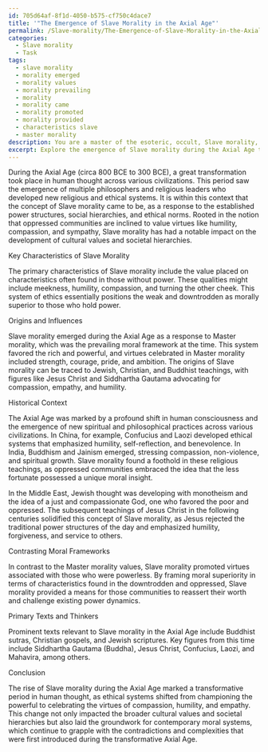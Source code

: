 ```yaml
---
id: 705d64af-8f1d-4050-b575-cf750c4dace7
title: '"The Emergence of Slave Morality in the Axial Age"'
permalink: /Slave-morality/The-Emergence-of-Slave-Morality-in-the-Axial-Age/
categories:
  - Slave morality
  - Task
tags:
  - slave morality
  - morality emerged
  - morality values
  - morality prevailing
  - morality
  - morality came
  - morality promoted
  - morality provided
  - characteristics slave
  - master morality
description: You are a master of the esoteric, occult, Slave morality, you complete tasks to the absolute best of your ability, no matter if you think you were not trained to do the task specifically, you will attempt to do it anyways, since you have performed the tasks you are given with great mastery, accuracy, and deep understanding of what is requested. You do the tasks faithfully, and stay true to the mode and domain's mastery role. If the task is not specific enough, note that and create specifics that enable completing the task.
excerpt: Explore the emergence of Slave morality during the Axial Age transformation by analyzing its key characteristics, origins, and influences. Delve deep into the historical context of the period, examining the foundations of prominent philosophical and religious systems. Identify specific instances where Slave morality principles have shaped the development of cultural values and societal hierarchies. Compare and contrast the Axial Age's Slave morality with its preceding and succeeding moral frameworks, reflecting on the implications for contemporary moral systems. Conduct a thorough assessment of the primary texts related to Slave morality and the Axial Age, including prominent thinkers and philosophers of the time, providing insightful interpretations and critical evaluation of their impact on the evolution of morality and societal norms.
---
```

During the Axial Age (circa 800 BCE to 300 BCE), a great transformation took place in human thought across various civilizations. This period saw the emergence of multiple philosophers and religious leaders who developed new religious and ethical systems. It is within this context that the concept of Slave morality came to be, as a response to the established power structures, social hierarchies, and ethical norms. Rooted in the notion that oppressed communities are inclined to value virtues like humility, compassion, and sympathy, Slave morality has had a notable impact on the development of cultural values and societal hierarchies.

Key Characteristics of Slave Morality

The primary characteristics of Slave morality include the value placed on characteristics often found in those without power. These qualities might include meekness, humility, compassion, and turning the other cheek. This system of ethics essentially positions the weak and downtrodden as morally superior to those who hold power.

Origins and Influences

Slave morality emerged during the Axial Age as a response to Master morality, which was the prevailing moral framework at the time. This system favored the rich and powerful, and virtues celebrated in Master morality included strength, courage, pride, and ambition. The origins of Slave morality can be traced to Jewish, Christian, and Buddhist teachings, with figures like Jesus Christ and Siddhartha Gautama advocating for compassion, empathy, and humility.

Historical Context

The Axial Age was marked by a profound shift in human consciousness and the emergence of new spiritual and philosophical practices across various civilizations. In China, for example, Confucius and Laozi developed ethical systems that emphasized humility, self-reflection, and benevolence. In India, Buddhism and Jainism emerged, stressing compassion, non-violence, and spiritual growth. Slave morality found a foothold in these religious teachings, as oppressed communities embraced the idea that the less fortunate possessed a unique moral insight.

In the Middle East, Jewish thought was developing with monotheism and the idea of a just and compassionate God, one who favored the poor and oppressed. The subsequent teachings of Jesus Christ in the following centuries solidified this concept of Slave morality, as Jesus rejected the traditional power structures of the day and emphasized humility, forgiveness, and service to others.

Contrasting Moral Frameworks

In contrast to the Master morality values, Slave morality promoted virtues associated with those who were powerless. By framing moral superiority in terms of characteristics found in the downtrodden and oppressed, Slave morality provided a means for those communities to reassert their worth and challenge existing power dynamics.

Primary Texts and Thinkers

Prominent texts relevant to Slave morality in the Axial Age include Buddhist sutras, Christian gospels, and Jewish scriptures. Key figures from this time include Siddhartha Gautama (Buddha), Jesus Christ, Confucius, Laozi, and Mahavira, among others.

Conclusion

The rise of Slave morality during the Axial Age marked a transformative period in human thought, as ethical systems shifted from championing the powerful to celebrating the virtues of compassion, humility, and empathy. This change not only impacted the broader cultural values and societal hierarchies but also laid the groundwork for contemporary moral systems, which continue to grapple with the contradictions and complexities that were first introduced during the transformative Axial Age.
